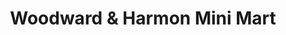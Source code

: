 ---
title: "Woodward & Harmon Mini Mart"
url: /detroit/woodward-and-harmon-mini-mart/
shop: convenience
---